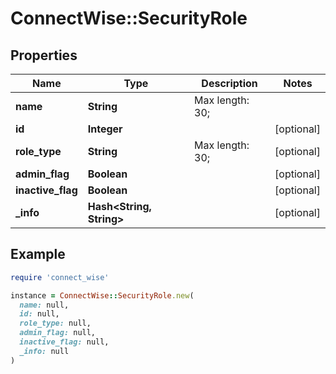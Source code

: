 # ConnectWise::SecurityRole

## Properties

| Name | Type | Description | Notes |
| ---- | ---- | ----------- | ----- |
| **name** | **String** |  Max length: 30; |  |
| **id** | **Integer** |  | [optional] |
| **role_type** | **String** |  Max length: 30; | [optional] |
| **admin_flag** | **Boolean** |  | [optional] |
| **inactive_flag** | **Boolean** |  | [optional] |
| **_info** | **Hash&lt;String, String&gt;** |  | [optional] |

## Example

```ruby
require 'connect_wise'

instance = ConnectWise::SecurityRole.new(
  name: null,
  id: null,
  role_type: null,
  admin_flag: null,
  inactive_flag: null,
  _info: null
)
```

